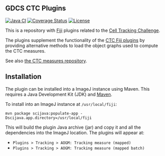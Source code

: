 GDCS CTC Plugins
----------------

[![Java CI](https://github.com/aherbert/gdsc-ctc-plugins/actions/workflows/build.yml/badge.svg)](https://github.com/aherbert/gdsc-ctc-plugins/actions/workflows/build.yml)
[![Coverage Status](https://codecov.io/gh/aherbert/gdsc-ctc-plugins/branch/main/graph/badge.svg)](https://app.codecov.io/gh/aherbert/gdsc-ctc-plugins)
[![License](http://img.shields.io/:license-mit-blue.svg)](https://opensource.org/license/mit)

This is a repository with [Fiji](http://fiji.sc) plugins related to the
[Cell Tracking Challenge](http://www.celltrackingchallenge.net).

The plugins supplement the functionality of the
[CTC Fiji plugins](https://github.com/CellTrackingChallenge/fiji-plugins) by providing
alternative methods to load the object graphs used to compute the CTC measures.

See also [the CTC measures repository](https://github.com/CellTrackingChallenge/measures).

Installation
------------

The plugin can be installed into a ImageJ instance using Maven. This requires a
Java Development Kit (JDK) and [Maven](https://maven.apache.org/).

To install into an ImageJ instance at `/usr/local/fiji`:

    mvn package scijava:populate-app -Dscijava.app.directory=/usr/local/fiji

This will build the plugin Java archive (jar) and copy it and all the dependencies into
the ImageJ location. The plugins will appear at:

 * `Plugins > Tracking > AOGM: Tracking measure (mapped)`
 * `Plugins > Tracking > AOGM: Tracking measure (mapped batch)`
